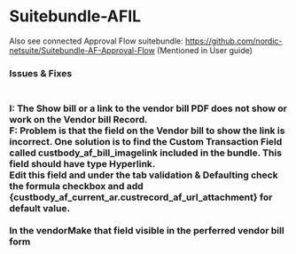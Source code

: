 # Suitebundle-AFIL
Also see connected Approval Flow suitebundle: https://github.com/nordic-netsuite/Suitebundle-AF-Approval-Flow (Mentioned in User guide)
<br>
<h3>Issues & Fixes<h3><br>
I: The Show bill or a link to the vendor bill PDF does not show or work on the Vendor bill Record.<br>
F: Problem is that the field on the Vendor bill to show the link is incorrect. One solution is to find the Custom Transaction Field called custbody_af_bill_imagelink included in the bundle. This field should have type Hyperlink. <br>Edit this field and under the tab validation & Defaulting check the formula checkbox and add {custbody_af_current_ar.custrecord_af_url_attachment} for default value. <br><br>In the vendorMake that field visible in the perferred vendor bill form 
